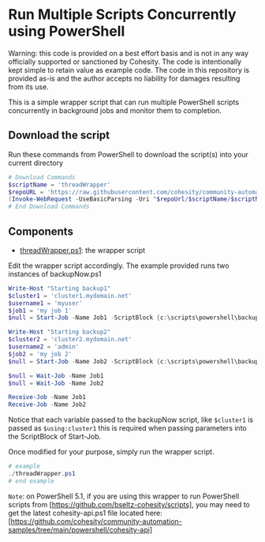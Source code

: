 # Run Multiple Scripts Concurrently using  PowerShell

Warning: this code is provided on a best effort basis and is not in any way officially supported or sanctioned by Cohesity. The code is intentionally kept simple to retain value as example code. The code in this repository is provided as-is and the author accepts no liability for damages resulting from its use.

This is a simple wrapper script that can run multiple PowerShell scripts concurrently in background jobs and monitor them to completion.

## Download the script

Run these commands from PowerShell to download the script(s) into your current directory

```powershell
# Download Commands
$scriptName = 'threadWrapper'
$repoURL = 'https://raw.githubusercontent.com/cohesity/community-automation-samples/main/powershell'
(Invoke-WebRequest -UseBasicParsing -Uri "$repoUrl/$scriptName/$scriptName.ps1").content | Out-File "$scriptName.ps1"; (Get-Content "$scriptName.ps1") | Set-Content "$scriptName.ps1"
# End Download Commands
```

## Components

* [threadWrapper.ps1](https://raw.githubusercontent.com/cohesity/community-automation-samples/main/powershell/threadWrapper/threadWrapper.ps1): the wrapper script

Edit the wrapper script accordingly. The example provided runs two instances of backupNow.ps1

```powershell
Write-Host "Starting backup1"
$cluster1 = 'cluster1.mydomain.net'
$username1 = 'myuser'
$job1 = 'my job 1'
$null = Start-Job -Name Job1 -ScriptBlock {c:\scripts\powershell\backupNow.ps1 -vip $using:cluster1 -username $using:username1 -jobName $using:job1 -interactive -sleepTimeSecs 10 -wait }

Write-Host "Starting backup2"
$cluster2 = 'cluster2.mydomain.net'
$username2 = 'admin'
$job2 = 'my job 2'
$null = Start-Job -Name Job2 -ScriptBlock {c:\scripts\powershell\backupNow.ps1 -vip $using:cluster2 -username $using:username2 -jobName $using:job2 -interactive -sleepTimeSecs 10 -wait }

$null = Wait-Job -Name Job1
$null = Wait-Job -Name Job2

Receive-Job -Name Job1
Receive-Job -Name Job2
```

Notice that each variable passed to the backupNow script, like `$cluster1` is passed as `$using:cluster1` this is required when passing parameters into the ScriptBlock of Start-Job.  

Once modified for your purpose, simply run the wrapper script.

```powershell
# example
./threadWrapper.ps1
# end example
```

`Note`: on PowerShell 5.1, if you are using this wrapper to run PowerShell scripts from [https://github.com/bseltz-cohesity/scripts], you may need to get the latest cohesity-api.ps1 file located here: [https://github.com/cohesity/community-automation-samples/tree/main/powershell/cohesity-api]
